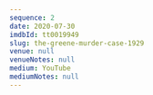 ```yaml
---
sequence: 2
date: 2020-07-30
imdbId: tt0019949
slug: the-greene-murder-case-1929
venue: null
venueNotes: null
medium: YouTube
mediumNotes: null
---
```


